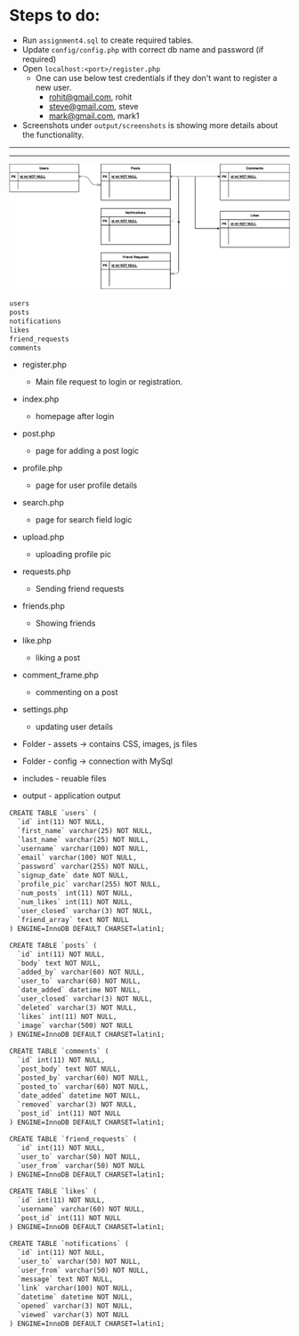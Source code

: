 
# Steps to do:

- Run `assignment4.sql` to create required tables.
- Update `config/config.php` with correct db name and password (if required)
- Open `localhost:<port>/register.php`
  - One can use below test credentials if they don't want to register a new user.
    - rohit@gmail.com, rohit
    - steve@gmail.com, steve
    - mark@gmail.com, mark1
- Screenshots under `output/screenshots` is showing more details about the functionality.

-----
-----

![alt text](./output/screenshots/assignment4-ERD.png)

```
users
posts
notifications
likes
friend_requests
comments
```

- register.php
  - Main file request to login or registration.
- index.php
  - homepage after login
- post.php
  - page for adding a post logic
- profile.php
  - page for user profile details
- search.php
  - page for search field logic
- upload.php
  - uploading profile pic
- requests.php
  - Sending friend requests
- friends.php
  - Showing friends
- like.php
  - liking a post
- comment_frame.php
  - commenting on a post
- settings.php
  - updating user details

- Folder - assets -> contains CSS, images, js files
- Folder - config -> connection with MySql
- includes - reuable files
- output - application output


```
CREATE TABLE `users` (
  `id` int(11) NOT NULL,
  `first_name` varchar(25) NOT NULL,
  `last_name` varchar(25) NOT NULL,
  `username` varchar(100) NOT NULL,
  `email` varchar(100) NOT NULL,
  `password` varchar(255) NOT NULL,
  `signup_date` date NOT NULL,
  `profile_pic` varchar(255) NOT NULL,
  `num_posts` int(11) NOT NULL,
  `num_likes` int(11) NOT NULL,
  `user_closed` varchar(3) NOT NULL,
  `friend_array` text NOT NULL
) ENGINE=InnoDB DEFAULT CHARSET=latin1;
```

```
CREATE TABLE `posts` (
  `id` int(11) NOT NULL,
  `body` text NOT NULL,
  `added_by` varchar(60) NOT NULL,
  `user_to` varchar(60) NOT NULL,
  `date_added` datetime NOT NULL,
  `user_closed` varchar(3) NOT NULL,
  `deleted` varchar(3) NOT NULL,
  `likes` int(11) NOT NULL,
  `image` varchar(500) NOT NULL
) ENGINE=InnoDB DEFAULT CHARSET=latin1;
```

```
CREATE TABLE `comments` (
  `id` int(11) NOT NULL,
  `post_body` text NOT NULL,
  `posted_by` varchar(60) NOT NULL,
  `posted_to` varchar(60) NOT NULL,
  `date_added` datetime NOT NULL,
  `removed` varchar(3) NOT NULL,
  `post_id` int(11) NOT NULL
) ENGINE=InnoDB DEFAULT CHARSET=latin1;
```

```
CREATE TABLE `friend_requests` (
  `id` int(11) NOT NULL,
  `user_to` varchar(50) NOT NULL,
  `user_from` varchar(50) NOT NULL
) ENGINE=InnoDB DEFAULT CHARSET=latin1;
```

```
CREATE TABLE `likes` (
  `id` int(11) NOT NULL,
  `username` varchar(60) NOT NULL,
  `post_id` int(11) NOT NULL
) ENGINE=InnoDB DEFAULT CHARSET=latin1;
```

```
CREATE TABLE `notifications` (
  `id` int(11) NOT NULL,
  `user_to` varchar(50) NOT NULL,
  `user_from` varchar(50) NOT NULL,
  `message` text NOT NULL,
  `link` varchar(100) NOT NULL,
  `datetime` datetime NOT NULL,
  `opened` varchar(3) NOT NULL,
  `viewed` varchar(3) NOT NULL
) ENGINE=InnoDB DEFAULT CHARSET=latin1;
```

